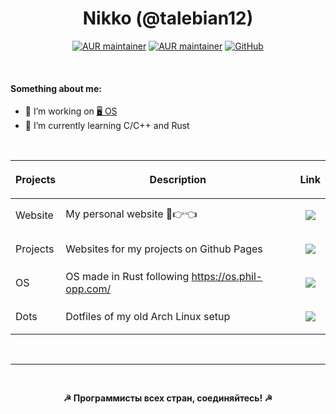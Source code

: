 <h1 align=center>Nikko (@talebian12)</h1>

<p align="center">
  <a href="https://aur.archlinux.org/packages/bottles-git"><img alt="AUR maintainer" src="https://img.shields.io/badge/maintainer-bottles--git-aqua"></a>
  <a href="https://t.me/talebian12"><img alt="AUR maintainer" src="https://img.shields.io/badge/Telegram-%40talebian12-red"></a>
  <a href="https://github.com/Talebian12/Talebian12/blob/main/LICENSE"><img alt="GitHub" src="https://img.shields.io/github/license/talebian12/talebian12"></a>
</p>

<br>

#### Something about me:
- 🔭 I’m working on [🖥 OS](https://github.com/talebian12/os)
- 📖 I’m currently learning C/C++ and Rust

<br>

<div align="center">
  
| <p align="center" vlign="center">Projects</p> | <p align="center" vlign="center">Description</p>                   | <p align="center" vlign="center">Link</p>                                                                                          |
|--------------------------------|-----------------------------------------------------|---------------------------------------------------------------------------------------------------------------------|
| Website                        | My personal website 🥺👉👈                          | <p align="center" vlign="center">[![](https://img.shields.io/badge/%F0%9F%A4%97---red)](https://me.sovietunion.xyz)</p>                    |
| Projects                       | Websites for my projects on Github Pages            | <p align="center" vlign="center">[![](https://img.shields.io/badge/%F0%9F%8C%8E---blue)](https://talebian12.github.io)</p>         |
| OS                             | OS made in Rust following https://os.phil-opp.com/ | <p align="center" vlign="center">[![](https://img.shields.io/badge/%F0%9F%96%A5---yellow)](https://github.com/talebian12/os)</p>   |
| Dots                           | Dotfiles of my old Arch Linux setup                 | <p align="center" vlign="center">[![](https://img.shields.io/badge/%F0%9F%90%A7---yellow)](https://github.com/talebian12/dots)</p> |

</div>

<br>

---
<br>
<p align="center"><b>☭ Программисты всех стран, соединяйтесь! ☭</b></p>
<br>
